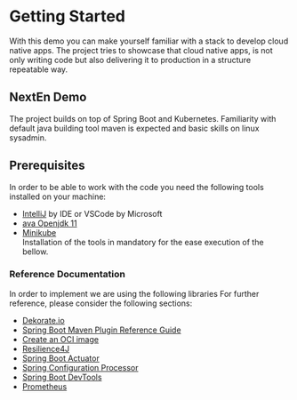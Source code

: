 # Getting Started
With this demo you can make yourself familiar with a stack to develop cloud native apps. The project tries to showcase that cloud native apps, is not only writing code but also delivering it to production in a structure repeatable way.
##  NextEn Demo
The project builds on top of Spring Boot and Kubernetes. Familiarity with default java building tool maven is expected and basic skills on linux sysadmin.
##  Prerequisites
In order to be able to work with the code you need the following tools installed on your machine:
* [IntelliJ](https://www.jetbrains.com/idea/promo/ultimate/?gclid=CjwKCAiAv4n9BRA9EiwA30WND6hepHcg8EGDFC7xKSQzzVJvfSvUOW5qip_1ecQcmEQsSlWQ1ZwYPRoC174QAvD_BwE) by IDE or VSCode by Microsoft
* [ava Openjdk 11](https://openjdk.java.net/projects/jdk/11/)
* [Minikube](https://minikube.sigs.k8s.io/docs/start/)  
Installation of the tools in mandatory for the ease execution of the bellow.
### Reference Documentation
In order to implement we are using the following libraries
For further reference, please consider the following sections:
* [Dekorate.io](https://dekorate.io/)
* [Spring Boot Maven Plugin Reference Guide](https://docs.spring.io/spring-boot/docs/2.3.5.RELEASE/maven-plugin/reference/html/)
* [Create an OCI image](https://docs.spring.io/spring-boot/docs/2.3.5.RELEASE/maven-plugin/reference/html/#build-image)
* [Resilience4J](https://cloud.spring.io/spring-cloud-static/spring-cloud-circuitbreaker/current/reference/html)
* [Spring Boot Actuator](https://docs.spring.io/spring-boot/docs/2.3.5.RELEASE/reference/htmlsingle/#production-ready)
* [Spring Configuration Processor](https://docs.spring.io/spring-boot/docs/2.3.5.RELEASE/reference/htmlsingle/#configuration-metadata-annotation-processor)
* [Spring Boot DevTools](https://docs.spring.io/spring-boot/docs/2.3.5.RELEASE/reference/htmlsingle/#using-boot-devtools)
* [Prometheus](https://docs.spring.io/spring-boot/docs/2.3.5.RELEASE/reference/html/production-ready-features.html#production-ready-metrics-export-prometheus)

